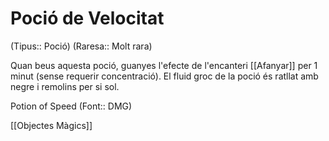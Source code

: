 # Poció de Velocitat

(Tipus:: Poció) (Raresa:: Molt rara)

Quan beus aquesta poció, guanyes l'efecte de l'encanteri [[Afanyar]] per 1 minut (sense requerir concentració). El fluid groc de la poció és ratllat amb negre i remolins per si sol.

Potion of Speed (Font:: DMG)

[[Objectes Màgics]]